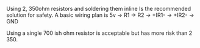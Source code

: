 Using 2, 350ohm resistors and soldering them inline 
Is the recommended solution for safety.
A basic wiring plan is 5v -> R1 -> R2 -> +IR1- -> +IR2- -> GND

Using a single 700 ish ohm resistor is acceptable but has more risk than 2 350.

